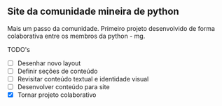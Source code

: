 Site da comunidade mineira de python
------------------------------------

Mais um passo da comunidade.
Primeiro projeto desenvolvido de forma colaborativa entre os membros da python - mg.

TODO's

- [ ] Desenhar novo layout
- [ ] Definir seções de conteúdo
- [ ] Revisitar conteúdo textual e identidade visual
- [ ] Desenvolver conteúdo para site
- [x] Tornar projeto colaborativo 
